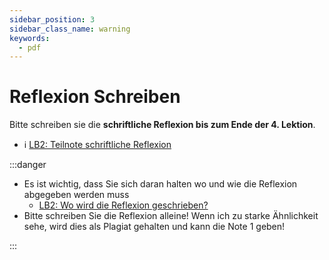 ```yaml
---
sidebar_position: 3
sidebar_class_name: warning
keywords:
  - pdf
---
```


# Reflexion Schreiben

Bitte schreiben sie die **schriftliche Reflexion bis zum Ende der 4. Lektion**.

- :information_source:
  [LB2: Teilnote schriftliche Reflexion](/docs/beurteilungen/LB2.md#1-teilnote-schriftliche-reflexion)

:::danger

- Es ist wichtig, dass Sie sich daran halten wo und wie die Reflexion abgegeben
  werden muss
  - [LB2: Wo wird die Reflexion geschrieben?](/docs/beurteilungen/LB2.md#wo-wird-die-reflexion-geschrieben)
- Bitte schreiben Sie die Reflexion alleine! Wenn ich zu starke Ähnlichkeit
  sehe, wird dies als Plagiat gehalten und kann die Note 1 geben!

:::
